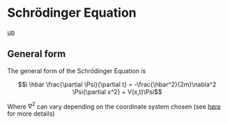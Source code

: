 # Schrödinger Equation

[up](./Maths.md)

## General form

The general form of the Schrödinger Equation is 

``` math
i \hbar \frac{\partial \Psi}{\partial t} = -\frac{\hbar^2}{2m}\nabla^2 \Psi{\partial x^2} + V(x,t)\Psi
```

Where $\nabla^2$ can vary depending on the coordinate system chosen (see [here](./LaplacianOperatorCoordinates.md) for more details)